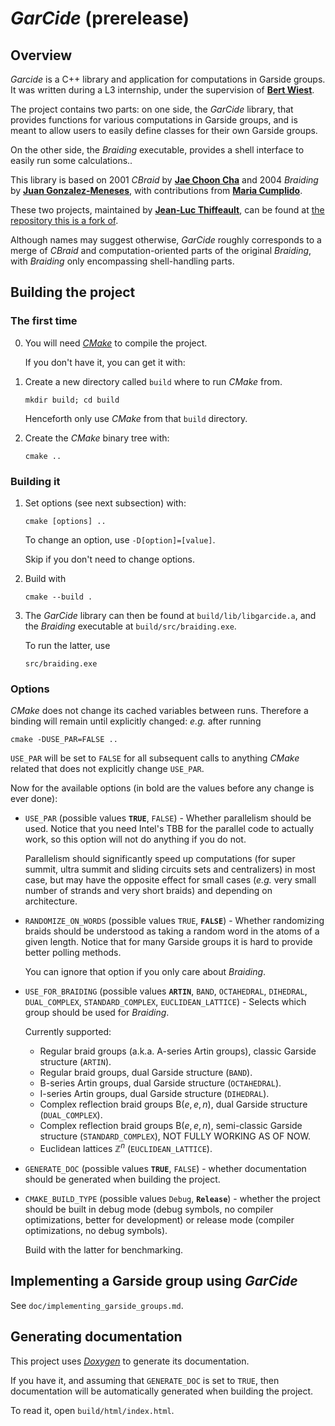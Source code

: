 # _GarCide_ (prerelease)

## Overview

_Garcide_ is a C++ library and application for computations in Garside groups. It was written during a L3 internship, under the supervision of **[Bert Wiest](https://perso.univ-rennes1.fr/bertold.wiest/)**.

The project contains two parts: on one side, the _GarCide_ library, that provides functions for various computations in Garside groups, and is meant to allow users to easily define classes for their own Garside groups.

On the other side, the _Braiding_ executable, provides a shell interface to easily run some calculations..

This library is based on 2001 _CBraid_ by **[Jae Choon Cha](http://gt.postech.ac.kr/~jccha/)** and 2004 _Braiding_ by **[Juan Gonzalez-Meneses](http://personal.us.es/meneses/)**, with contributions from **[Maria Cumplido](https://personal.us.es/cumplido/)**.

These two projects, maintained by **[Jean-Luc Thiffeault](http://www.math.wisc.edu/~jeanluc)**, can be found at [the repository this is a fork of](https://github.com/jeanluct/cbraid).

Although names may suggest otherwise, _GarCide_ roughly corresponds to a merge of _CBraid_ and computation-oriented parts of the original _Braiding_, with _Braiding_ only encompassing shell-handling parts.

## Building the project

### The first time

0) You will need [_CMake_](https://cmake.org/) to compile the project.

    If you don't have it, you can get it with:

1) Create a new directory called `build` where to run _CMake_ from.

    ```shell
    mkdir build; cd build
    ```

    Henceforth only use _CMake_ from that `build` directory.

2) Create the _CMake_ binary tree with:

    ```shell
    cmake ..
    ```

### Building it

1) Set options (see next subsection) with:

    ```shell
    cmake [options] ..
    ```

    To change an option, use `-D[option]=[value]`.

    Skip if you don't need to change options.

2) Build with

    ```shell
    cmake --build .
    ```

3) The _GarCide_ library can then be found at `build/lib/libgarcide.a`, and the _Braiding_ executable at `build/src/braiding.exe`.

    To run the latter, use

    ```shell
    src/braiding.exe
    ```

### Options

_CMake_ does not change its cached variables between runs. Therefore a binding will remain until explicitly changed: _e.g._ after running

```shell
cmake -DUSE_PAR=FALSE ..
```

`USE_PAR` will be set to `FALSE` for all subsequent calls to anything _CMake_ related that does not explicitly change `USE_PAR`.

Now for the available options (in bold are the values before any change is ever done):

* `USE_PAR` (possible values **`TRUE`**, `FALSE`) - Whether parallelism should be used. Notice that you need Intel's TBB for the parallel code to actually work, so this option will not do anything if you do not.

    Parallelism should significantly speed up computations (for super summit, ultra summit and sliding circuits sets and centralizers) in most case, but may have the opposite effect for small cases (_e.g._ very small number of strands and very short braids) and depending on architecture.

* `RANDOMIZE_ON_WORDS` (possible values `TRUE`, **`FALSE`**) - Whether randomizing braids should be understood as taking a random word in the atoms of a given length. Notice that for many Garside groups it is hard to provide better polling methods.

    You can ignore that option if you only care about _Braiding_.

* `USE_FOR_BRAIDING` (possible values **`ARTIN`**, `BAND`, `OCTAHEDRAL`, `DIHEDRAL`, `DUAL_COMPLEX`, `STANDARD_COMPLEX`, `EUCLIDEAN_LATTICE`) - Selects which group should be used for _Braiding_.

    Currently supported:
  * Regular braid groups (a.k.a. $\mathrm A$-series Artin groups), classic Garside structure (`ARTIN`).
  * Regular braid groups, dual Garside structure (`BAND`).
  * $\mathrm B$-series Artin groups, dual Garside structure (`OCTAHEDRAL`).
  * $\mathrm I$-series Artin groups, dual Garside structure (`DIHEDRAL`).
  * Complex reflection braid groups $\mathrm B(e, e, n)$, dual Garside structure (`DUAL_COMPLEX`).
  * Complex reflection braid groups $\mathrm B(e, e, n)$, semi-classic Garside structure (`STANDARD_COMPLEX`), NOT FULLY WORKING AS OF NOW.
  * Euclidean lattices $\mathbb Z^n$ (`EUCLIDEAN_LATTICE`).

* `GENERATE_DOC` (possible values **`TRUE`**, `FALSE`) - whether documentation should be generated when building the project.

* `CMAKE_BUILD_TYPE` (possible values `Debug`, **`Release`**) - whether the project should be built in debug mode (debug symbols, no compiler optimizations, better for development) or release mode (compiler optimizations, no debug symbols).

    Build with the latter for benchmarking.

## Implementing a Garside group using _GarCide_

See `doc/implementing_garside_groups.md`.

## Generating documentation

This project uses _[Doxygen](https://www.doxygen.nl/index.html)_ to generate its documentation.

If you have it, and assuming that `GENERATE_DOC` is set to `TRUE`, then documentation will be automatically generated when building the project.

To read it, open `build/html/index.html`.
